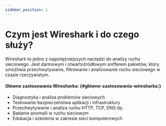 ```yaml
---
sidebar_position: 1
---
```


# Czym jest Wireshark i do czego służy?

Wireshark to jedno z najpotężniejszych narzędzi do analizy ruchu sieciowego. Jest darmowym i otwartoźródłowym snifferem pakietów, który umożliwia przechwytywanie, filtrowanie i analizowanie ruchu sieciowego w czasie rzeczywistym.

#### **Główne zastosowania Wiresharka:** {#główne-zastosowania-wiresharka:}

* Diagnostyka i analiza problemów sieciowych  
* Testowanie bezpieczeństwa aplikacji i infrastruktury  
* Przechwytywanie i analiza ruchu HTTP, TCP, DNS itp.  
* Badanie anomalii w ruchu sieciowym  
* Edukacja i szkolenia w zakresie sieci komputerowych
